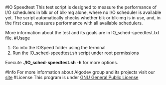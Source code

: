 #IO Speedtest
This test script is designed to measure the performance of I/O
schedulers in blk or of blk-mq alone, where no I/O scheduler is
available yet.  The script automatically checks whether blk or blk-mq
is in use, and, in the first case, measures performance with all
available schedulers.

More information about the test and its goals are in IO_sched-speedtest.txt file.
#Usage
1. Go into the IOSpeed folder using the terminal
2. Run the IO_sched-speedtest.sh script under root permissions

Execute **./IO_sched-speedtest.sh -h** for more options.

#Info
For more information about Algodev group and its projects visit our [site](http://algo.ing.unimo.it/algodev/projects.php)
#License
This program is under [GNU General Public License](https://www.gnu.org/licenses/gpl-3.0-standalone.html)
